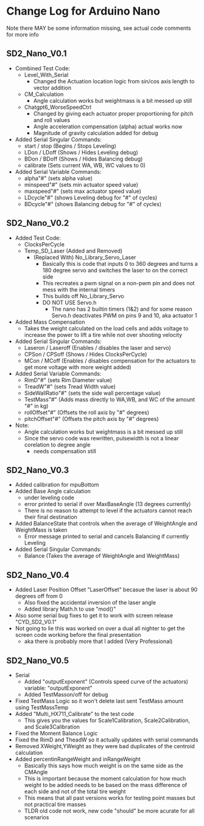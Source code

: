 # Change Log for Arduino Nano
Note there MAY be some information missing, see actual code comments for more info

## SD2_Nano_V0.1
- Combined Test Code:
  - Level_With_Serial
    - Changed the Actuation location logic from sin/cos axis length to vector addition
  - CM_Calculation
    - Angle calculation works but weightmass is a bit messed up still
  - Chatgpt6_WorseSpeedCtrl
    - Changed by giving each actuator proper proportioning for pitch and roll values
    - Angle acceleration compensation (alpha) actual works now
    - Magnitude of gravity calculation added for debug
- Added Serial Singular Commands:
  - start / stop (Begins / Stops Leveling)
  - LDon / LDoff (Shows / Hides Leveling debug)
  - BDon / BDoff (Shows / Hides Balancing debug)
  - calibrate (Sets current WA, WB, WC values to 0)
- Added Serial Variable Commands:
  - alpha"#" (sets alpha value)
  - minspeed"#" (sets min actuator speed value)
  - maxspeed"#" (sets max actuator speed value)
  - LDcycle"#" (shows Leveling debug for "#" of cycles)
  - BDcycle"#" (shows Balancing debug for "#" of cycles)

## SD2_Nano_V0.2
- Added Test Code:
  - ClocksPerCycle
  - Temp_SD_Laser (Added and Removed)
    - (Replaced With) No_Library_Servo_Laser
      - Basically this is code that inputs 0 to 360 degrees and turns a 180 degree servo and switches the laser to on the correct side
      - This recreates a pwm signal on a non-pwm pin and does not mess with the internal timers
      - This builds off No_Library_Servo
      - DO NOT USE Servo.h
        - The nano has 2 builtin timers (1&2) and for some reason Servo.h deactivates PWM on pins 9 and 10, aka actuator 1
- Added Mass Compensation
  - Takes the weight calculated on the load cells and adds voltage to increase the power to lift a tire while not over shooting velocity
- Added Serial Singular Commands:
  - Laseron / Laseroff (Enables / disables the laser and servo)
  - CPSon / CPSoff (Shows / Hides ClocksPerCycle)
  - MCon / MCoff (Enables / disables compensation for the actuators to get more voltage with more weight added)
- Added Serial Variable Commands:
  - RimD"#" (sets Rim Diameter value)
  - TreadW"#" (sets Tread Width value)
  - SideWallRatio"#" (sets the side wall percentage value)
  - TestMass"#" (Adds mass directly to WA,WB, and WC of the amount "#" in kg)
  - rollOffset"#" (Offsets the roll axis by "#" degrees)
  - pitchOffset"#" (Offsets the pitch axis by "#" degrees)
- Note:
  - Angle calculation works but weightmass is a bit messed up still
  - Since the servo code was rewritten, pulsewidth is not a linear corelation to degree angle
    - needs compensation still

## SD2_Nano_V0.3
- Added calibration for mpuBottom
- Added Base Angle calculation
  - under leveling code
  - error printed to serial if over MaxBaseAngle (13 degrees currently)
  - There is no reason to attempt to level if the actuators cannot reach their final destination
- Added BalanceState that controls when the average of WeightAngle and WeightMass is taken
  - Error message printed to serial and cancels Balancing if currently Leveling
- Added Serial Singular Commands:
  - Balance (Takes the average of WeightAngle and WeightMass)

## SD2_Nano_V0.4
- Added Laser Position Offset "LaserOffset" becasue the laser is about 90 degrees off from 0
  - Also fixed the accidental inversion of the laser angle
  - Added library Math.h to use "mod()"
- Also some serial bug fixes to get it to work with screen release "CYD_SD2_V0.1"
- Not going to lie this was worked on over a dual all nighter to get the screen code working before the final presentation
  - aka there is probably more that I added (Very Professional)
 
## SD2_Nano_V0.5
- Serial
  - Added "outputExponent" (Controls speed curve of the actuators) variable: "outputExponent"
  - Added TestMasson/off for debug
- Fixed TestMass Logic so it won't delete last sent TestMass amount using TestMassTemp
- Added "Multi_HX711_Calibrate" to the test code
  - This gives you the values for Scale1Calibration, Scale2Calibration, and Scale3Calibration
- Fixed the Moment Balance Logic
- Fixed the RimD and TheadW so it actually updates with serial commands
- Removed XWeight,YWeight as they were bad duplicates of the centroid calculation
- Added percentinRangeWeight and inRangeWeight
  - Basically this says how much weight is on the same side as the CMAngle
  - This is important because the moment calculation for how much weight to be added needs to be based on the mass difference of each side and not of the total tire weight
  - This means that all past versions works for testing point masses but not practical tire masses
  - TLDR old code not work, new code "should" be more acurate for all scenarios
